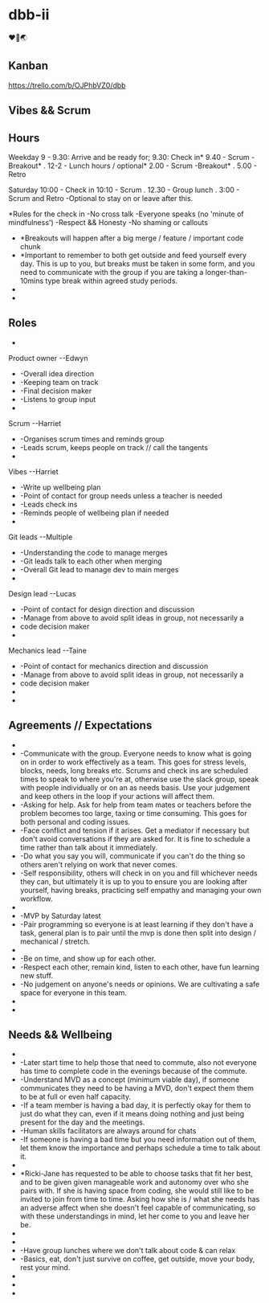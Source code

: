 # dbb-ii
❤️📗🌏

## Kanban ##
https://trello.com/b/OJPhbVZ0/dbb

## Vibes && Scrum ##

## Hours

Weekday
9 - 9.30: Arrive and be ready for;
9.30: Check in*
9.40 - Scrum
	-Breakout*
.
12-2 - Lunch hours / optional*
2.00 - Scrum
	-Breakout*
.
5.00 - Retro

Saturday
10:00 - Check in
10:10 - Scrum
.
12.30 - Group lunch
.
3:00 - Scrum and Retro
	-Optional to stay on or leave after this.


*Rules for the check in
	-No cross talk
	-Everyone speaks (no 'minute of mindfulness')
	-Respect && Honesty
	-No shaming or callouts
- *Breakouts will happen after a big merge / feature / important code chunk
- *Important to remember to both get outside and feed yourself every day. This is 
up to you, but breaks must be taken in some form, and you need to communicate with 
the group if you are taking a longer-than-10mins type break within agreed study 
periods.
-
-
## Roles
-
Product owner --Edwyn
-	-Overall idea direction
-	-Keeping team on track
-	-Final decision maker
-	-Listens to group input
-
Scrum --Harriet
-	-Organises scrum times and reminds group
-	-Leads scrum, keeps people on track // call the tangents
-
Vibes --Harriet
-	-Write up wellbeing plan
-	-Point of contact for group needs unless a teacher is needed
-	-Leads check ins
-	-Reminds people of wellbeing plan if needed
-
Git leads --Multiple
-	-Understanding the code to manage merges
-	-Git leads talk to each other when merging
-	-Overall Git lead to manage dev to main merges
-
Design lead --Lucas
-	-Point of contact for design direction and discussion
-	-Manage from above to avoid split ideas in group, not necessarily a 
-	code decision maker
-
Mechanics lead --Taine
-	-Point of contact for mechanics direction and discussion
-	-Manage from above to avoid split ideas in group, not necessarily a 
-	code decision maker
-
-
##  Agreements // Expectations
-
-	-Communicate with the group. Everyone needs to know what is going on in order to 
work effectively as a team. This goes for stress levels, blocks, needs, long 
breaks etc. Scrums and check ins are scheduled times to speak to where you're at, 
otherwise use the slack group, speak with people individually or on an as needs 
basis. Use your judgement and keep others in the loop if your actions will affect 
them.
-	-Asking for help. Ask for help from team mates or teachers before the problem 
becomes too large, taxing or time consuming. This goes for both personal and 
coding issues.
-	-Face conflict and tension if it arises. Get a mediator if necessary but don't 
avoid conversations if they are asked for. It is fine to schedule a time rather 
than talk about it immediately.
-	-Do what you say you will, communicate if you can't do the thing so others aren't 
relying on work that never comes.
-	-Self responsibility, others will check in on you and fill whichever needs they can, 
but ultimately it is up to you to ensure you are looking after yourself, having breaks, 
practicing self empathy and managing your own workflow.
-
-	-MVP by Saturday latest
-	-Pair programming so everyone is at least learning if they don't have a task, general 
plan is to pair until the mvp is done then split into design / mechanical / stretch.
-
-	-Be on time, and show up for each other.
-	-Respect each other, remain kind, listen to each other, have fun learning new stuff.
-	-No judgement on anyone's needs or opinions. We are cultivating a safe space for 
everyone in this team.
-
-
## Needs && Wellbeing
-
-	-Later start time to help those that need to commute, also not everyone has time to 
complete code in the evenings because of the commute.
-	-Understand MVD as a concept (minimum viable day), if someone communicates they 
need to be having a MVD, don't expect them them to be at full or even half capacity.
-	-If a team member is having a bad day, it is perfectly okay for them to just do what 
they can, even if it means doing nothing and just being present for the day and the 
meetings.
-	-Human skills facilitators are always around for chats
-	-If someone is having a bad time but you need information out of them, let them know 
the importance and perhaps schedule a time to talk about it.
-
-	*Ricki-Jane has requested to be able to choose tasks that fit her best, and to be given 
given manageable work and autonomy over who she pairs with. If she is having space 
from coding, she would still like to be invited to join from time to time. Asking 
how she is / what she needs has an adverse affect when she doesn't feel capable 
of communicating, so with these understandings in mind, let her come to you and leave 
her be. 
-
-
-	-Have group lunches where we don't talk about code & can relax
-	-Basics, eat, don't just survive on coffee, get outside, move your body, rest your mind.
-	
-
-
